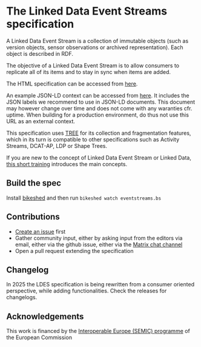 # The Linked Data Event Streams specification

A Linked Data Event Stream is a collection of immutable objects (such as version objects, sensor observations or archived representation). Each object is described in RDF.

The objective of a Linked Data Event Stream is to allow consumers to replicate all of its items and to stay in sync when items are added.

The HTML specification can be accessed from [here](https://w3id.org/ldes/specification).

An example JSON-LD context can be accessed from [here](https://w3id.org/ldes/context). It includes the JSON labels we recommend to use in JSON-LD documents. This document may however change over time and does not come with any waranties cfr. uptime. When building for a production environment, do thus not use this URL as an external context.

This specification uses [TREE](https://w3id.org/tree/specification) for its collection and fragmentation features, which in its turn is compatible to other specifications such as Activity Streams, DCAT-AP, LDP or Shape Trees.

If you are new to the concept of Linked Data Event Stream or Linked Data, [this short training](https://academy.europa.eu/courses/publishing-data-with-linked-data-event-streams-why-and-how) introduces the main concepts.

## Build the spec

Install [bikeshed](https://tabatkins.github.io/bikeshed/) and then run `bikeshed watch eventstreams.bs`

## Contributions

 * [Create an issue](https://github.com/SEMICeu/LinkedDataEventStreams/issues/new/choose) first
 * Gather community input, either by asking input from the editors via email, either via the github issue, either via the [Matrix chat channel](https://matrix.to/#/#ldes:chat.semantic.works)
 * Open a pull request extending the specification

## Changelog

In 2025 the LDES specification is being rewritten from a consumer oriented perspective, while adding functionalities. Check the releases for changelogs.

## Acknowledgements

This work is financed by the [Interoperable Europe (SEMIC) programme](https://joinup.ec.europa.eu/interoperable-europe) of the European Commission
